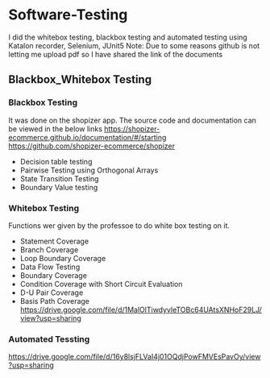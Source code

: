 # Software-Testing
I did the whitebox testing, blackbox testing and automated testing using Katalon recorder, Selenium, JUnit5
Note: Due to some reasons github is not letting me upload pdf so I have shared the link of the documents
## Blackbox_Whitebox Testing
### Blackbox Testing
It was done on the shopizer app. The source code and documentation can be viewed in the below links
https://shopizer-ecommerce.github.io/documentation/#/starting  
https://github.com/shopizer-ecommerce/shopizer    
* Decision table testing
* Pairwise Testing using Orthogonal Arrays
* State Transition Testing
* Boundary Value testing  
     
     
### Whitebox Testing
Functions wer given by the professoe to do white box testing on it.
* Statement Coverage
* Branch Coverage
* Loop Boundary Coverage
* Data Flow Testing
* Boundary Coverage
* Condition Coverage with Short Circuit Evaluation
* D-U Pair Coverage
* Basis Path Coverage  
https://drive.google.com/file/d/1MalOlTiwdyvleTOBc64UAtsXNHoF29LJ/view?usp=sharing
### Automated Tessting
https://drive.google.com/file/d/16y8lsjFLVaI4j01OQdjPowFMVEsPavOy/view?usp=sharing

